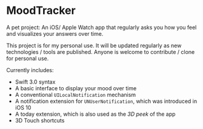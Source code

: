 # MoodTracker
A pet project: An iOS/ Apple Watch app that regularly asks you how you feel and visualizes your answers over time.

This project is for my personal use. It will be updated regularly as new technologies / tools are published. Anyone is welcome to contribute / clone for personal use.

Currently includes:
- Swift 3.0 syntax
- A basic interface to display your mood over time
- A conventional `UILocalNotification` mechanism
- A notification extension for `UNUserNotification`, which was introduced in iOS 10
- A today extension, which is also used as the *3D peek* of the app
- 3D Touch shortcuts
